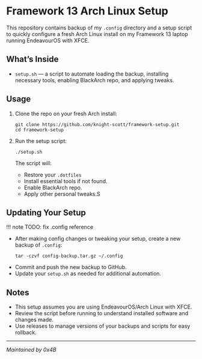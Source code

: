 # Framework 13 Arch Linux Setup

This repository contains backup of my `.config` directory and a setup script to quickly configure a fresh Arch Linux install on my Framework 13 laptop running EndeavourOS with XFCE.

## What’s Inside

- `setup.sh` — a script to automate loading the backup, installing necessary tools, enabling BlackArch repo, and applying tweaks.

## Usage

1. Clone the repo on your fresh Arch install:
   ```
   git clone https://github.com/knight-scott/framework-setup.git
   cd framework-setup
   ```

2. Run the setup script:
   ```
   ./setup.sh
   ```

   The script will:
   - Restore your `.dotfiles`
   - Install essential tools if not found.
   - Enable BlackArch repo.
   - Apply other personal tweaks.S

## Updating Your Setup
 
!!! note
   TODO: fix .config reference

- After making config changes or tweaking your setup, create a new backup of `.config`:
  ```
  tar -czvf config-backup.tar.gz ~/.config
  ```
- Commit and push the new backup to GitHub.
- Update your `setup.sh` as needed for additional automation.

## Notes

- This setup assumes you are using EndeavourOS/Arch Linux with XFCE.
- Review the script before running to understand installed software and changes made.
- Use releases to manage versions of your backups and scripts for easy rollback.

---

*Maintained by 0x4B*
